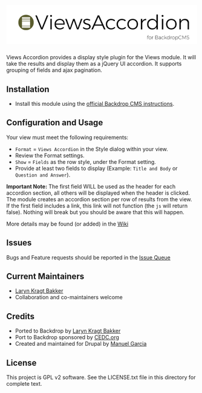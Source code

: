 # ![Views Accordion](https://github.com/backdrop-contrib/views_accordion/blob/1.x-1.x/images/views_accordion.png "Views Accordion for BackdropCMS")

Views Accordion provides a display style plugin for the Views module.
It will take the results and display them as a jQuery UI accordion. It supports
grouping of fields and ajax pagination.

## Installation

- Install this module using the
[official Backdrop CMS instructions](https://backdropcms.org/guide/modules).

## Configuration and Usage

Your view must meet the following requirements:
  * ``Format`` = ``Views Accordion`` in the Style dialog within your view.
  * Review the Format settings.
  * ``Show`` = ``Fields`` as the row style, under the Format setting.
  * Provide at least two fields to display (Example: ``Title and Body`` or ``Question and Answer``).

**Important Note:**
The first field WILL be used as the header for each accordion section, all
others will be displayed when the header is clicked. The module creates an
accordion section per row of results from the view. If the first field includes
a link, this link will not function (the `js` will return false). Nothing will
break but you should be aware that this will happen.

More details may be found (or added) in the
[Wiki](https://github.com/backdrop-contrib/views_accordion/wiki)

## Issues

Bugs and Feature requests should be reported in the
[Issue Queue](https://github.com/backdrop-contrib/views_accordion/issues)

## Current Maintainers

- [Laryn Kragt Bakker](https://github.com/laryn)
- Collaboration and co-maintainers welcome

## Credits

- Ported to Backdrop by [Laryn Kragt Bakker](https://github.com/laryn)
- Port to Backdrop sponsored by [CEDC.org](https://CEDC.org)
- Created and maintained for Drupal by [Manuel Garcia](http://drupal.org/user/213194)

## License

This project is GPL v2 software. See the LICENSE.txt file in this directory for
complete text.

